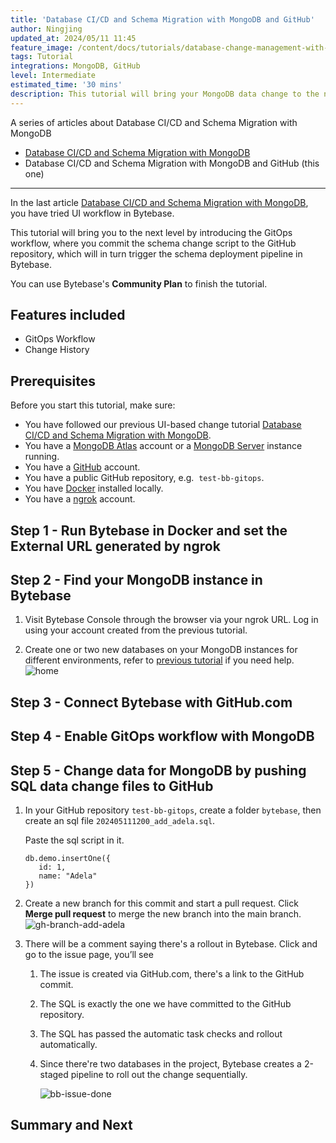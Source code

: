 ```yaml
---
title: 'Database CI/CD and Schema Migration with MongoDB and GitHub'
author: Ningjing
updated_at: 2024/05/11 11:45
feature_image: /content/docs/tutorials/database-change-management-with-mongodb-and-github/feature-image.webp
tags: Tutorial
integrations: MongoDB, GitHub
level: Intermediate
estimated_time: '30 mins'
description: This tutorial will bring your MongoDB data change to the next level by introducing the GitOps workflow, where you commit data change script to the GitHub repository, which will in turn trigger the data change pipeline in Bytebase.
---
```


A series of articles about Database CI/CD and Schema Migration with MongoDB

- [Database CI/CD and Schema Migration with MongoDB](/docs/tutorials/database-change-management-with-mongodb)
- Database CI/CD and Schema Migration with MongoDB and GitHub (this one)

---

In the last article [Database CI/CD and Schema Migration with MongoDB](/docs/tutorials/database-change-management-with-mongodb), you have tried UI workflow in Bytebase.

This tutorial will bring you to the next level by introducing the GitOps workflow, where you commit the schema change script to the GitHub repository, which will in turn trigger the schema deployment pipeline in Bytebase.

You can use Bytebase's **Community Plan** to finish the tutorial.

## Features included

- GitOps Workflow
- Change History

## Prerequisites

Before you start this tutorial, make sure:

- You have followed our previous UI-based change tutorial [Database CI/CD and Schema Migration with MongoDB](/docs/tutorials/database-change-management-with-mongodb).
- You have a [MongoDB Atlas](https://cloud.mongodb.com) account or a [MongoDB Server](https://www.mongodb.com/try/download/community) instance running.
- You have a [GitHub](https://github.com/) account.
- You have a public GitHub repository, e.g.  `test-bb-gitops`.
- You have [Docker](https://www.docker.com/) installed locally.
- You have a [ngrok](http://ngrok.com) account.

## Step 1 - Run Bytebase in Docker and set the External URL generated by ngrok

<IncludeBlock url="/docs/get-started/install/vcs-with-ngrok"></IncludeBlock>

## Step 2 - Find your MongoDB instance in Bytebase

1. Visit Bytebase Console through the browser via your ngrok URL. Log in using your account created from the previous tutorial.

1. Create one or two new databases on your MongoDB instances for different environments, refer to [previous tutorial](/docs/tutorials/database-change-management-with-mongodb) if you need help.
   ![home](/content/docs/tutorials/database-change-management-with-mongodb-and-github/bb-project-dbs-mongodb.webp)

## Step 3 - Connect Bytebase with GitHub.com

<IncludeBlock url="/docs/tutorials/share/vcs-with-github"></IncludeBlock>

## Step 4 - Enable GitOps workflow with MongoDB

<IncludeBlock url="/docs/tutorials/share/vcs-in-project-github"></IncludeBlock>

## Step 5 - Change data for MongoDB by pushing SQL data change files to GitHub

1. In your GitHub repository `test-bb-gitops`, create a folder `bytebase`, then create an sql file `202405111200_add_adela.sql`.

   Paste the sql script in it.

   ```text
   db.demo.insertOne({
      id: 1,
      name: "Adela"
   })
   ```

1. Create a new branch for this commit and start a pull request. Click **Merge pull request** to merge the new branch into the main branch.
   ![gh-branch-add-adela](/content/docs/tutorials/database-change-management-with-mongodb-and-github/gh-branch-add-adela.webp)

1. There will be a comment saying there's a rollout in Bytebase. Click and go to the issue page, you’ll see

   1. The issue is created via GitHub.com, there's a link to the GitHub commit.
   1. The SQL is exactly the one we have committed to the GitHub repository.
   1. The SQL has passed the automatic task checks and rollout automatically.
   1. Since there're two databases in the project, Bytebase creates a 2-staged pipeline to roll out the change sequentially.

      ![bb-issue-done](/content/docs/tutorials/database-change-management-share/bb-issue-done-mongodb.webp)

## Summary and Next

<IncludeBlock url="/docs/tutorials/share/vcs-summary-github"></IncludeBlock>
